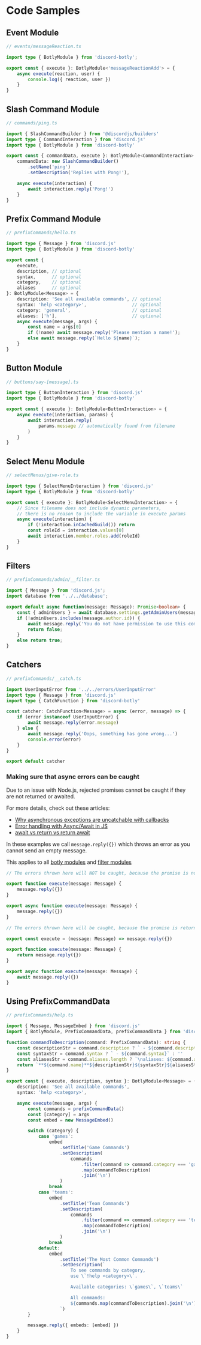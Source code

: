 # Code Samples

## Event Module

```ts
// events/messageReaction.ts

import type { BotlyModule } from 'discord-botly';

export const { execute }: BotlyModule<'messageReactionAdd'> = {
    async execute(reaction, user) {
        console.log({ reaction, user })
    }
}
```

## Slash Command Module

```ts
// commands/ping.ts

import { SlashCommandBuilder } from '@discordjs/builders'
import type { CommandInteraction } from 'discord.js'
import type { BotlyModule } from 'discord-botly'

export const { commandData, execute }: BotlyModule<CommandInteraction> = {
    commandData: new SlashCommandBuilder()
        .setName('ping')
        .setDescription('Replies with Pong!'),

    async execute(interaction) {
        await interaction.reply('Pong!')
    }
}
```

## Prefix Command Module

```ts
// prefixCommands/hello.ts

import type { Message } from 'discord.js'
import type { BotlyModule } from 'discord-botly'

export const {
    execute,
    description, // optional
    syntax,      // optional
    category,    // optional
    aliases      // optional
}: BotlyModule<Message> = {
    description: 'See all available commands', // optional
    syntax: 'help <category>',                 // optional
    category: 'general',                       // optional
    aliases: ['h'],                            // optional
    async execute(message, args) {
        const name = args[0]
        if (!name) await message.reply('Please mention a name!');
        else await message.reply(`Hello ${name}`);
    }
}
```

## Button Module

```ts
// buttons/say-[message].ts

import type { ButtonInteraction } from 'discord.js'
import type { BotlyModule } from 'discord-botly'

export const { execute }: BotlyModule<ButtonInteraction> = {
    async execute(interaction, params) {
        await interaction.reply(
            params.message // automatically found from filename
        )
    }
}
```

## Select Menu Module

```ts
// selectMenus/give-role.ts

import type { SelectMenuInteraction } from 'discord.js'
import type { BotlyModule } from 'discord-botly'

export const { execute }: BotlyModule<SelectMenuInteraction> = {
    // Since filename does not include dynamic parameters,
    // there is no reason to include the variable in execute params
    async execute(interaction) {
        if (!interaction.inCachedGuild()) return
        const roleId = interaction.values[0]
        await interaction.member.roles.add(roleId)
    }
}
```

## Filters

```ts
// prefixCommands/admin/__filter.ts

import { Message } from 'discord.js';
import database from '../../database';

export default async function(message: Message): Promise<boolean> {
    const { adminUsers } = await database.settings.getAdminUsers(message.guildId!);
    if (!adminUsers.includes(message.author.id)) {
        await message.reply('You do not have permission to use this command');
        return false;
    }
    else return true;
}
```

## Catchers

```ts
// prefixCommands/__catch.ts

import UserInputError from '../../errors/UserInputError'
import type { Message } from 'discord.js'
import type { CatchFunction } from 'discord-botly'

const catcher: CatchFunction<Message> = async (error, message) => {
    if (error instanceof UserInputError) {
        await message.reply(error.message)
    } else {
        await message.reply('Oops, something has gone wrong...')
        console.error(error)
    }
}

export default catcher
```

### Making sure that async errors can be caught

Due to an issue with Node.js, rejected promises cannot
be caught if they are not returned or awaited.

For more details, check out these articles:

- [Why asynchronous exceptions are uncatchable with callbacks](https://bytearcher.com/articles/why-asynchronous-exceptions-are-uncatchable/)
- [Error handling with Async/Await in JS](https://blog.segersian.com/2019/04/17/error-handling-async-await/)
- [await vs return vs return await](https://jakearchibald.com/2017/await-vs-return-vs-return-await/)

In these examples we call `message.reply({})` which throws an error
as you cannot send an empty message.

This applies to all [botly modules](README.md#botlymodules) and [filter modules](README.md#filter-modules)

```ts
// The errors thrown here will NOT be caught, because the promise is not returned or awaited

export function execute(message: Message) {
    message.reply({})
}

export async function execute(message: Message) {
    message.reply({})
}
```

```ts
// The errors thrown here will be caught, because the promise is returned or awaited

export const execute = (message: Message) => message.reply({})

export function execute(message: Message) {
    return message.reply({})
}

export async function execute(message: Message) {
    await message.reply({})
}
```

## Using PrefixCommandData

```ts
// prefixCommands/help.ts

import { Message, MessageEmbed } from 'discord.js'
import { BotlyModule, PrefixCommandData, prefixCommandData } from 'discord-botly'

function commandToDescription(command: PrefixCommandData): string {
    const descriptionStr = command.description ? ` - ${command.description}` : ''
    const syntaxStr = command.syntax ? ` - ${command.syntax}` : ''
    const aliasesStr = command.aliases.length ? `\naliases: ${command.aliases.join(', ')}` : ''
    return `**${command.name}**${descriptionStr}${syntaxStr}${aliasesStr}`
}

export const { execute, description, syntax }: BotlyModule<Message> = {
    description: 'See all available commands',
    syntax: 'help <category>',

    async execute(message, args) {
        const commands = prefixCommandData()
        const [category] = args
        const embed = new MessageEmbed()

        switch (category) {
            case 'games':
                embed
                    .setTitle('Game Commands')
                    .setDescription(
                        commands
                            .filter(command => command.category === 'games')
                            .map(commandToDescription)
                            .join('\n')
                    )
                break
            case 'teams':
                embed
                    .setTitle('Team Commands')
                    .setDescription(
                        commands
                            .filter(command => command.category === 'teams')
                            .map(commandToDescription)
                            .join('\n')
                    )
                break
            default:
                embed
                    .setTitle('The Most Common Commands')
                    .setDescription(`
                        To see commands by category,
                        use \`!help <category>\`.

                        Available categories: \`games\`, \`teams\`

                        All commands:
                        ${commands.map(commandToDescription).join('\n')}
                    `)
        }

        message.reply({ embeds: [embed] })
    }
}
```
